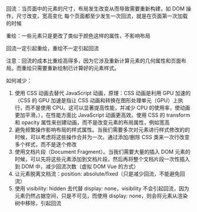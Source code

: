 回流：当页面中的元素的尺寸，布局发生改变从而导致需要重新构建，如 DOM 操作，尺寸改变，宽高变化
每个页面都至少发生一次回流，就是在页面第一次加载的时候

重绘：一些元素只是更改了类似于颜色这样的属性，不影响布局

回流一定引起重绘，重绘不一定引起回流

注意：回流的成本比重绘高得多，因为它涉及重新计算元素的几何属性和页面布局。而重绘只需要重新绘制已计算好的元素样式。

如何减少：

1. 使用 CSS 动画去替代 JavaScript 动画，原理：CSS 动画是利用 GPU 加速的（CSS 的 GPU 加速是指让 CSS 动画和转换在图形处理单元（GPU）上执行，而不是使用 CPU。这可以显著提高性能，并减少 CPU 的使用率，使动画更加平滑。），在性能方面比 JavaScript 动画更高效。使用 CSS 的 transform 和 opacity 属性来创建动画，而不是改变元素的布局属性，例如宽高
2. 避免频繁操作影响布局的样式属性。当我们需要多次对元素进行样式修改的的时候，可以考虑将这些操作合并为一次。通过添加/删除 CSS 类来一次行改变多个样式，而不是逐个修改
3. 使用文档片段（Document Fragment）。当我们需要大量的插入 DOM 元素的时候，可以先将这些元素添加到文档片段，然后再将整个文档片段一次性插入到 DOM 中，减少回流次数（虚拟 DOM Vue 的方式）
4. 让元素脱离文档流：position: absolute/fixed（只是减少回流，不能避免回流）
5. 使用 visibility: hidden 去代替 display: none，visibility 不会引起回流，因为元素仍然占据空间，只是不可见，而使用 display: none，则会将元素从渲染树中移除，引起回流
